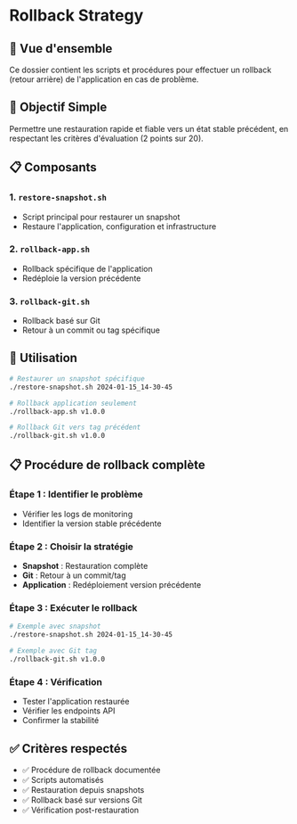 # Rollback Strategy

## 🔄 Vue d'ensemble

Ce dossier contient les scripts et procédures pour effectuer un rollback (retour arrière) de l'application en cas de problème.

## 🎯 Objectif Simple

Permettre une restauration rapide et fiable vers un état stable précédent, en respectant les critères d'évaluation (2 points sur 20).

## 📋 Composants

### 1. `restore-snapshot.sh`
- Script principal pour restaurer un snapshot
- Restaure l'application, configuration et infrastructure

### 2. `rollback-app.sh`
- Rollback spécifique de l'application
- Redéploie la version précédente

### 3. `rollback-git.sh`
- Rollback basé sur Git
- Retour à un commit ou tag spécifique

## 🚀 Utilisation

```bash
# Restaurer un snapshot spécifique
./restore-snapshot.sh 2024-01-15_14-30-45

# Rollback application seulement
./rollback-app.sh v1.0.0

# Rollback Git vers tag précédent
./rollback-git.sh v1.0.0
```

## 📋 Procédure de rollback complète

### Étape 1 : Identifier le problème
- Vérifier les logs de monitoring
- Identifier la version stable précédente

### Étape 2 : Choisir la stratégie
- **Snapshot** : Restauration complète
- **Git** : Retour à un commit/tag
- **Application** : Redéploiement version précédente

### Étape 3 : Exécuter le rollback
```bash
# Exemple avec snapshot
./restore-snapshot.sh 2024-01-15_14-30-45

# Exemple avec Git tag
./rollback-git.sh v1.0.0
```

### Étape 4 : Vérification
- Tester l'application restaurée
- Vérifier les endpoints API
- Confirmer la stabilité

## ✅ Critères respectés

- ✅ Procédure de rollback documentée
- ✅ Scripts automatisés
- ✅ Restauration depuis snapshots
- ✅ Rollback basé sur versions Git
- ✅ Vérification post-restauration 